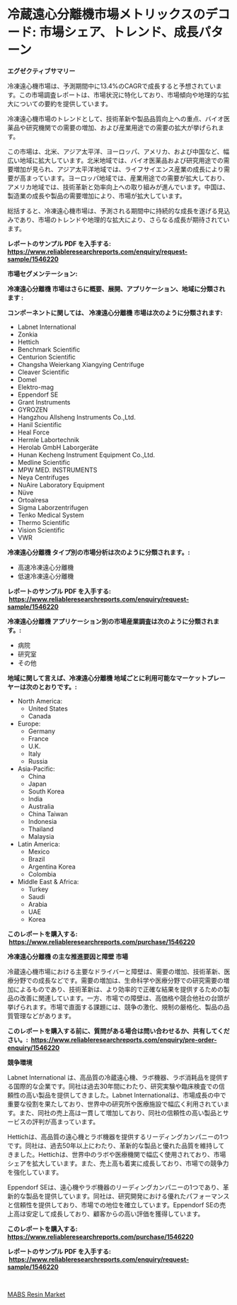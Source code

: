 <p><h1>冷蔵遠心分離機市場メトリックスのデコード: 市場シェア、トレンド、成長パターン</h1></p><p><strong>エグゼクティブサマリー</strong></p>
<p><p>冷凍遠心機市場は、予測期間中に13.4%のCAGRで成長すると予想されています。この市場調査レポートは、市場状況に特化しており、市場傾向や地理的な拡大についての要約を提供しています。</p><p>冷凍遠心機市場のトレンドとして、技術革新や製品品質向上への重点、バイオ医薬品や研究機関での需要の増加、および産業用途での需要の拡大が挙げられます。</p><p>この市場は、北米、アジア太平洋、ヨーロッパ、アメリカ、および中国など、幅広い地域に拡大しています。北米地域では、バイオ医薬品および研究用途での需要増加が見られ、アジア太平洋地域では、ライフサイエンス産業の成長により需要が高まっています。ヨーロッパ地域では、産業用途での需要が拡大しており、アメリカ地域では、技術革新と効率向上への取り組みが進んでいます。中国は、製造業の成長や製品の需要増加により、市場が拡大しています。</p><p>総括すると、冷凍遠心機市場は、予測される期間中に持続的な成長を遂げる見込みであり、市場のトレンドや地理的な拡大により、さらなる成長が期待されています。</p></p>
<p><strong>レポートのサンプル PDF を入手する: <a href="https://www.reliableresearchreports.com/enquiry/request-sample/1546220">https://www.reliableresearchreports.com/enquiry/request-sample/1546220</a></strong></p>
<p><strong>市場セグメンテーション:</strong></p>
<p><strong> 冷凍遠心分離機 市場はさらに概要、展開、アプリケーション、地域に分類されます :</strong></p>
<p><strong>コンポーネントに関しては、 冷凍遠心分離機 市場は次のように分類されます: &nbsp;</strong></p>
<p><ul><li>Labnet International</li><li>Zonkia</li><li>Hettich</li><li>Benchmark Scientific</li><li>Centurion Scientific</li><li>Changsha Weierkang Xiangying Centrifuge</li><li>Cleaver Scientific</li><li>Domel</li><li>Elektro-mag</li><li>Eppendorf SE</li><li>Grant Instruments</li><li>GYROZEN</li><li>Hangzhou Allsheng Instruments Co.,Ltd.</li><li>Hanil Scientific</li><li>Heal Force</li><li>Hermle Labortechnik</li><li>Herolab GmbH Laborgeräte</li><li>Hunan Kecheng Instrument Equipment Co.,Ltd.</li><li>Medline Scientific</li><li>MPW MED. INSTRUMENTS</li><li>Neya Centrifuges</li><li>NuAire Laboratory Equipment</li><li>Nüve</li><li>Ortoalresa</li><li>Sigma Laborzentrifugen</li><li>Tenko Medical System</li><li>Thermo Scientific</li><li>Vision Scientific</li><li>VWR</li></ul></p>
<p><strong> 冷凍遠心分離機 タイプ別の市場分析は次のように分類されます。:</strong></p>
<p><ul><li>高速冷凍遠心分離機</li><li>低速冷凍遠心分離機</li></ul></p>
<p><strong>レポートのサンプル PDF を入手する: &nbsp;<a href="https://www.reliableresearchreports.com/enquiry/request-sample/1546220">https://www.reliableresearchreports.com/enquiry/request-sample/1546220</a></strong></p>
<p><strong> 冷凍遠心分離機 アプリケーション別の市場産業調査は次のように分類されます。:</strong></p>
<p><ul><li>病院</li><li>研究室</li><li>その他</li></ul></p>
<p><strong>地域に関して言えば、冷凍遠心分離機 地域ごとに利用可能なマーケットプレーヤーは次のとおりです。:</strong></p>
<p><ul>
    <li>
        North America:
        <ul>
            <li>United States</li>
            <li>Canada</li>
        </ul>
    </li>
    <li>
        Europe:
        <ul>
            <li>Germany</li>
            <li>France</li>
            <li>U.K.</li>
            <li>Italy</li>
            <li>Russia</li>
        </ul>
    </li>
    <li>
        Asia-Pacific:
        <ul>
            <li>China</li>
            <li>Japan</li>
            <li>South Korea</li>
            <li>India</li>
            <li>Australia</li>
            <li>China Taiwan</li>
            <li>Indonesia</li>
            <li>Thailand</li>
            <li>Malaysia</li>
        </ul>
    </li>
    <li>
        Latin America:
        <ul>
            <li>Mexico</li>
            <li>Brazil</li>
            <li>Argentina Korea</li>
            <li>Colombia</li>
        </ul>
    </li>
    <li>
        Middle East & Africa:
        <ul>
            <li>Turkey</li>
            <li>Saudi</li>
            <li>Arabia</li>
            <li>UAE</li>
            <li>Korea</li>
        </ul>
    </li>
    </ul></p>
<p><strong>このレポートを購入する: &nbsp;<a href="https://www.reliableresearchreports.com/purchase/1546220">https://www.reliableresearchreports.com/purchase/1546220</a></strong></p>
<p><strong>冷凍遠心分離機 の主な推進要因と障壁 市場</strong></p>
<p><p>冷蔵遠心機市場における主要なドライバーと障壁は、需要の増加、技術革新、医療分野での成長などです。需要の増加は、生命科学や医療分野での研究需要の増加によるものであり、技術革新は、より効率的で正確な結果を提供するための製品の改善に関連しています。一方、市場での障壁は、高価格や競合他社の台頭が挙げられます。市場で直面する課題には、競争の激化、規制の厳格化、製品の品質管理などがあります。</p></p>
<p><strong>このレポートを購入する前に、質問がある場合は問い合わせるか、共有してください。:&nbsp; <a href="https://www.reliableresearchreports.com/enquiry/pre-order-enquiry/1546220">https://www.reliableresearchreports.com/enquiry/pre-order-enquiry/1546220</a></strong></p>
<p><strong>競争環境</strong></p>
<p><p>Labnet International は、高品質の冷蔵遠心機、ラボ機器、ラボ消耗品を提供する国際的な企業です。同社は過去30年間にわたり、研究実験や臨床検査での信頼性の高い製品を提供してきました。Labnet Internationalは、市場成長の中で重要な役割を果たしており、世界中の研究所や医療施設で幅広く利用されています。また、同社の売上高は一貫して増加しており、同社の信頼性の高い製品とサービスの評判が高まっています。</p><p>Hettichは、高品質の遠心機とラボ機器を提供するリーディングカンパニーの1つです。同社は、過去50年以上にわたり、革新的な製品と優れた品質を維持してきました。Hettichは、世界中のラボや医療機関で幅広く使用されており、市場シェアを拡大しています。また、売上高も着実に成長しており、市場での競争力を強化しています。</p><p>Eppendorf SEは、遠心機やラボ機器のリーディングカンパニーの1つであり、革新的な製品を提供しています。同社は、研究開発における優れたパフォーマンスと信頼性を提供しており、市場での地位を確立しています。Eppendorf SEの売上高は安定して成長しており、顧客からの高い評価を獲得しています。</p></p>
<p><strong>このレポートを購入する: &nbsp; <a href="https://www.reliableresearchreports.com/purchase/1546220">https://www.reliableresearchreports.com/purchase/1546220</a></strong></p>
<p><strong>レポートのサンプル PDF を入手する: &nbsp;<a href="https://www.reliableresearchreports.com/enquiry/request-sample/1546220">https://www.reliableresearchreports.com/enquiry/request-sample/1546220</a></strong><strong></strong></p>
<p>&nbsp;</p>
<p><p><a href="https://silk-columnist-571.notion.site/Insights-into-MABS-Resin-Market-Size-Analysing-Market-Share-Trends-and-Growth-from-2024-to-2031-3b3c1210b10b4df1b348b2f14b5bf47d">MABS Resin Market</a></p></p>